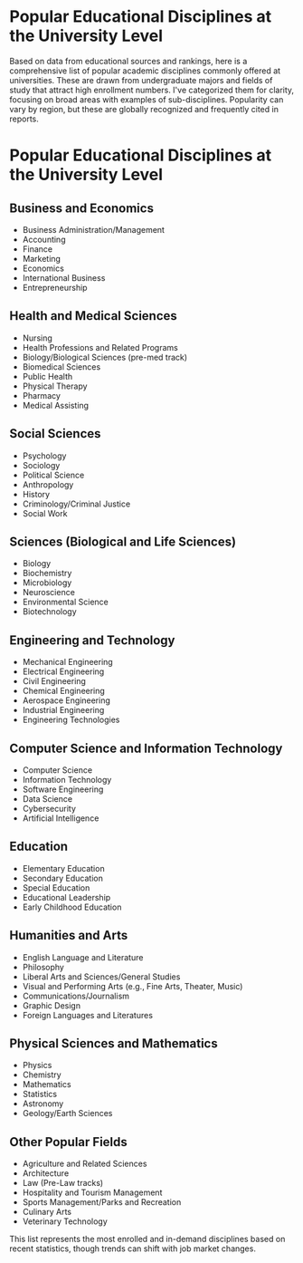 # Popular Educational Disciplines at the University Level

Based on data from educational sources and rankings, here is a comprehensive list of popular academic disciplines commonly offered at universities. These are drawn from undergraduate majors and fields of study that attract high enrollment numbers. I've categorized them for clarity, focusing on broad areas with examples of sub-disciplines. Popularity can vary by region, but these are globally recognized and frequently cited in reports.

# Popular Educational Disciplines at the University Level
## Business and Economics
- Business Administration/Management
- Accounting
- Finance
- Marketing
- Economics
- International Business
- Entrepreneurship

## Health and Medical Sciences
- Nursing
- Health Professions and Related Programs
- Biology/Biological Sciences (pre-med track)
- Biomedical Sciences
- Public Health
- Physical Therapy
- Pharmacy
- Medical Assisting

## Social Sciences
- Psychology
- Sociology
- Political Science
- Anthropology
- History
- Criminology/Criminal Justice
- Social Work

## Sciences (Biological and Life Sciences)
- Biology
- Biochemistry
- Microbiology
- Neuroscience
- Environmental Science
- Biotechnology

## Engineering and Technology
- Mechanical Engineering
- Electrical Engineering
- Civil Engineering
- Chemical Engineering
- Aerospace Engineering
- Industrial Engineering
- Engineering Technologies

## Computer Science and Information Technology
- Computer Science
- Information Technology
- Software Engineering
- Data Science
- Cybersecurity
- Artificial Intelligence

## Education
- Elementary Education
- Secondary Education
- Special Education
- Educational Leadership
- Early Childhood Education

## Humanities and Arts
- English Language and Literature
- Philosophy
- Liberal Arts and Sciences/General Studies
- Visual and Performing Arts (e.g., Fine Arts, Theater, Music)
- Communications/Journalism
- Graphic Design
- Foreign Languages and Literatures

## Physical Sciences and Mathematics
- Physics
- Chemistry
- Mathematics
- Statistics
- Astronomy
- Geology/Earth Sciences

## Other Popular Fields
- Agriculture and Related Sciences
- Architecture
- Law (Pre-Law tracks)
- Hospitality and Tourism Management
- Sports Management/Parks and Recreation
- Culinary Arts
- Veterinary Technology

This list represents the most enrolled and in-demand disciplines based on recent statistics, though trends can shift with job market changes.